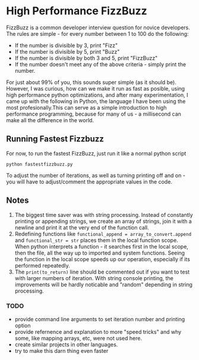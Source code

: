 # High Performance FizzBuzz
FizzBuzz is a common developer interview question for novice developers. The rules are simple - for every number between 1 to 100 do the following:
* If the number is divisible by 3, print "Fizz"
* If the number is divisible by 5, print "Buzz"
* If the number is divisible by both 3 and 5, print "FizzBuzz"
* If the number doesn't meet any of the above criteria - simply print the number. 

For just about 99% of you, this sounds super simple (as it should be). However, I was curious, how can we make it run as fast as posible, using high performance python optimizations, and after many experimentation, I came up with the following in Python, the language I have been using the most profesionally.This can serve as a simple introduction to high performance programming, because for many of us - a millisecond can make all the difference in the world. 

## Running Fastest Fizzbuzz
For now, to run the fastest FizzBuzz, just run it like a normal python script
```
python fastestfizzbuzz.py
```
To adjust the number of iterations, as well as turning printing off and on - you will have to adjust/comment the appropriate values in the code.

## Notes
1. The biggest time saver was with string processing. Instead of constantly printing or appending strings, we create an array of strings, join it with a newline and print it at the very end of the function call.
2. Redefining functions like `functional_append = array_to_convert.append` and `functional_str = str` places them in the local function scope. When python interprets a function - it searches first in the local scope, then the file, all the way up to imported and system functions. Seeing the function in the local scope speeds up our operation, especially if its performed repeatedly.
3. The `print(to_return)` line should be commented out if you want to test with larger numbers of iteration. With string console printing, the improvements will be hardly noticable and "random" depending in string processing.


### TODO
* provide command line arguments to set iteration number and printing option
* provide refernence and explanation to more "speed tricks" and why some, like mapping arrays, etc, were not used here.
* create similar projects in other languages. 
* try to make this darn thing even faster
